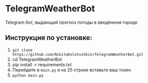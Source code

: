 # TelegramWeatherBot
Telegram бот, выдающий прогноз погоды в введённом городе

## Инструкция по установке:
1. ```git clone https://github.com/NikitaKolotushkin/TelegramWeatherBot.git```
2. cd TelegramWeatherBot
3. pip install -r requirements.txt
4. Перейдите в ```main.py``` и на 25 строке вставьте ваш токен
5. ```python main.py```
